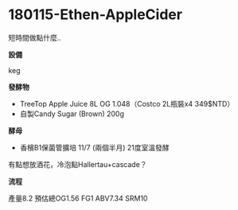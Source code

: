 # 180115-Ethen-AppleCider

短時間做點什麼..

**設備**

keg

**發酵物**

* TreeTop Apple Juice 8L OG 1.048（Costco 2L瓶裝x4 349$NTD）
* 自製Candy Sugar (Brown) 200g

**酵母**

* 香檳B1保菌管擴培 11/7 (兩個半月) 21度室溫發酵

有點想放酒花，冷泡點Hallertau+cascade？

**流程**

產量8.2 預估總OG1.56 FG1 ABV7.34 SRM10

